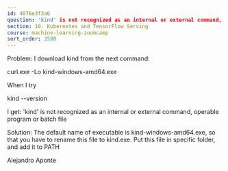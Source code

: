 ```yaml
---
id: 4076e3f3a6
question: 'kind' is not recognized as an internal or external command, operable program or batch file. (In Windows)
section: 10. Kubernetes and TensorFlow Serving
course: machine-learning-zoomcamp
sort_order: 3580
---
```


Problem: I download kind from the next command:

curl.exe -Lo kind-windows-amd64.exe

When I try

kind --version

I get: 'kind' is not recognized as an internal or external command, operable program or batch file

Solution: The default name of executable is kind-windows-amd64.exe, so that you have to rename this file to  kind.exe. Put this file in specific folder, and add it to PATH

Alejandro Aponte

